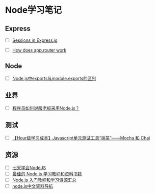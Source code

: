 # Node学习笔记



## Express

- [ ] [Sessions in Express.js](http://expressjs-book.com/forums/topic/express-js-sessions-a-detailed-tutorial/)
- [ ] [How does app.router work](http://stackoverflow.com/questions/12695591/node-js-express-js-how-does-app-router-work)


## Node

- [ ] [Node.js中exports与module.exports的区别](http://weizhifeng.net/node-js-exports-vs-module-exports.html)




## 业界

- [ ] [程序员如何说服老板采用Node.js？](http://www.csdn.net/article/2012-05-03/2805296)



## 测试

- [ ] [【Hour级学习成本】Javascript单元测试工具“抹茶”——Mocha 和 Chai](http://www.alloyteam.com/2013/12/hour-class-learning-costs-javascript-unit-testing-tool-matcha-mocha-and-chai/)


## 资源

- [ ] [七天学会NodeJS](http://nqdeng.github.io/7-days-nodejs/#1)
- [ ] [最佳的 Node.js 学习教程和资料书籍](http://www.cnblogs.com/lhb25/p/node-js-tutorials-for-beginners.html)
- [ ] [Node.js 入门教程和学习资源汇总](http://www.cnblogs.com/lhb25/p/nodejs-tutorials-and-resources.html)
- [ ] [node.js中文资料导航](https://github.com/youyudehexie/node123)
